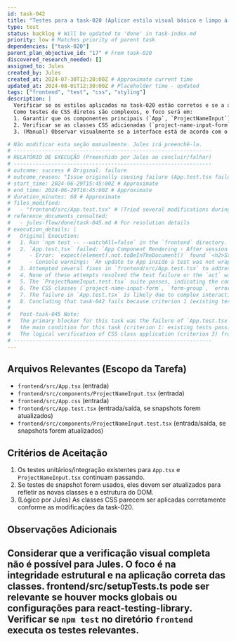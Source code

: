 ```yaml
---
id: task-042
title: "Testes para a task-020 (Aplicar estilo visual básico e limpo à aplicação frontend)"
type: test
status: backlog # Will be updated to 'done' in task-index.md
priority: low # Matches priority of parent task
dependencies: ["task-020"]
parent_plan_objective_id: "17" # From task-020
discovered_research_needed: []
assigned_to: Jules
created_by: Jules
created_at: 2024-07-30T12:20:00Z # Approximate current time
updated_at: 2024-08-01T12:30:00Z # Placeholder time - updated
tags: ["frontend", "test", "css", "styling"]
description: |
  Verificar se os estilos aplicados na task-020 estão corretos e se a aplicação frontend renderiza conforme esperado.
  Como testes de CSS diretos são complexos, o foco será em:
  1. Garantir que os componentes principais (`App`, `ProjectNameInput`) renderizam sem erros após as mudanças de classe.
  2. Verificar se as classes CSS adicionadas (`project-name-input-form`, `form-group`, `error-message-form`) estão presentes nos elementos corretos no DOM renderizado (usando testes de snapshot ou queries específicas se aplicável).
  3. (Manual) Observar visualmente se a interface está de acordo com o "básico e limpo". (Jules fará uma avaliação lógica baseada no código).

# Não modificar esta seção manualmente. Jules irá preenchê-la.
# ---------------------------------------------------------------
# RELATÓRIO DE EXECUÇÃO (Preenchido por Jules ao concluir/falhar)
# ---------------------------------------------------------------
# outcome: success # Original: failure
# outcome_reason: "Issue originally causing failure (App.test.tsx failures) was resolved by task-043 and verified in task-045. Existing tests, including App.test.tsx, now pass, satisfying criterion 1." # Original: "App.test.tsx continues to fail. The test 'renders ChatInterfacePlaceholder and hides ProjectNameInput after starting a session' does not pass; ProjectNameInput remains visible. Persistent 'act(...)' warnings indicate unresolved issues with asynchronous state updates, likely stemming from task-015/task-034. Multiple attempts to fix App.test.tsx by adjusting act/waitFor usage were unsuccessful. The test runner also provided inconsistent feedback, complicating debugging."
# start_time: 2024-06-29T15:45:00Z # Approximate
# end_time: 2024-06-29T16:45:00Z # Approximate
# duration_minutes: 60 # Approximate
# files_modified:
#   - "frontend/src/App.test.tsx" # (Tried several modifications during original attempt)
# reference_documents_consulted:
#   - jules-flow/done/task-045.md # For resolution details
# execution_details: |
#   Original Execution:
#   1. Ran `npm test -- --watchAll=false` in the `frontend` directory.
#   2. `App.test.tsx` failed: `App Component Rendering › After session starts › renders ChatInterfacePlaceholder and hides ProjectNameInput after starting a session`
#      - Error: `expect(element).not.toBeInTheDocument()` found `<h2>Start a New Project</h2>`.
#      - Console warnings: `An update to App inside a test was not wrapped in act(...)` for `setSessionData`, `setAppError`. `An update to ProjectNameInput inside a test was not wrapped in act(...)` for `setIsLoading`.
#   3. Attempted several fixes in `frontend/src/App.test.tsx` to address `act` warnings and ensure proper handling of async operations.
#   4. None of these attempts resolved the test failure or the `act` warnings.
#   5. The `ProjectNameInput.test.tsx` suite passes, indicating the component itself is testable in isolation.
#   6. The CSS classes (`project-name-input-form`, `form-group`, `error-message-form`) from task-020 appear correctly applied in `ProjectNameInput.tsx` and `App.tsx` based on code inspection and the fact that `ProjectNameInput.test.tsx` (which renders the component with these classes) passes.
#   7. The failure in `App.test.tsx` is likely due to complex interactions of asynchronous state updates between `App` and `ProjectNameInput` components, originating from the session start logic (task-015), and not directly caused by the styling changes of task-020. This is supported by the failure of task-034, which directly tested task-015.
#   8. Concluding that task-042 fails because criterion 1 (existing tests pass) is not met for `App.test.tsx`.
#
#   Post-task-045 Note:
#   The primary blocker for this task was the failure of `App.test.tsx`. Since `task-043` (verified by `task-045`) resolved these underlying test issues,
#   the main condition for this task (criterion 1: existing tests pass) is now met.
#   The logical verification of CSS class application (criterion 3) from the original execution still holds.
# ---------------------------------------------------------------
---
```


## Arquivos Relevantes (Escopo da Tarefa)
* `frontend/src/App.tsx` (entrada)
* `frontend/src/components/ProjectNameInput.tsx` (entrada)
* `frontend/src/App.css` (entrada)
* `frontend/src/App.test.tsx` (entrada/saída, se snapshots forem atualizados)
* `frontend/src/components/ProjectNameInput.test.tsx` (entrada/saída, se snapshots forem atualizados)


## Critérios de Aceitação
1. Os testes unitários/integração existentes para `App.tsx` e `ProjectNameInput.tsx` continuam passando.
2. Se testes de snapshot forem usados, eles devem ser atualizados para refletir as novas classes e a estrutura do DOM.
3. (Lógico por Jules) As classes CSS parecem ser aplicadas corretamente conforme as modificações da task-020.

## Observações Adicionais
Considerar que a verificação visual completa não é possível para Jules. O foco é na integridade estrutural e na aplicação correta das classes.
frontend/src/setupTests.ts pode ser relevante se houver mocks globais ou configurações para react-testing-library.
Verificar se `npm test` no diretório `frontend` executa os testes relevantes.
---
